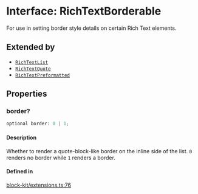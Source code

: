 # Interface: RichTextBorderable

For use in setting border style details on certain Rich Text elements.

## Extended by

- [`RichTextList`](RichTextList.md)
- [`RichTextQuote`](RichTextQuote.md)
- [`RichTextPreformatted`](RichTextPreformatted.md)

## Properties

### border?

```ts
optional border: 0 | 1;
```

#### Description

Whether to render a quote-block-like border on the inline side of the list. `0` renders no border
while `1` renders a border.

#### Defined in

[block-kit/extensions.ts:76](https://github.com/slackapi/node-slack-sdk/blob/c15385ef93ccdde9702f52f7d1f445999203d794/packages/types/src/block-kit/extensions.ts#L76)
